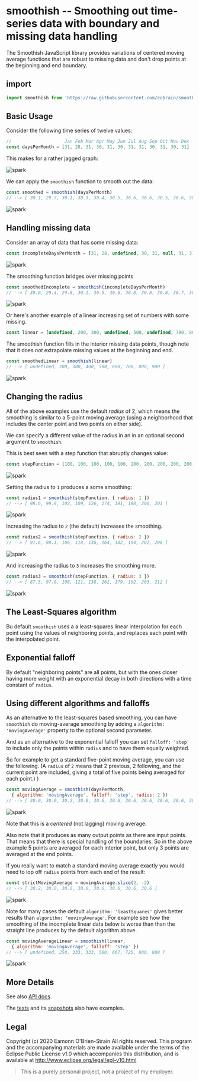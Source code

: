 # smoothish -- Smoothing out time-series data with boundary and missing data handling

The Smoothish JavaScript library provides variations of centered moving average functions that are
robust to missing data and don't drop points at the beginning and end boundary.

## import

```js
import smoothish from 'https://raw.githubusercontent.com/eobrain/smoothish/deno/index.js'
```

## Basic Usage

Consider the following time series of twelve values:

```js
//                    Jan Feb Mar Apr May Jun Jul Aug Sep Oct Nov Dex
const daysPerMonth = [31, 28, 31, 30, 31, 30, 31, 31, 30, 31, 30, 31]
```

This makes for a rather jagged graph:

![spark](https://quickchart.io/chart?h=32&w=120&c={type:%27sparkline%27,data:{datasets:[{data:[31,28,31,30,31,30,31,31,30,31,30,31]}]}})

We can apply the `smoothish` function to smooth out the data:

```js
const smoothed = smoothish(daysPerMonth)
// --> [ 30.1, 29.7, 30.1, 30.3, 30.4, 30.5, 30.6, 30.6, 30.5, 30.6, 30.5, 30.7 ]
```

![spark](https://quickchart.io/chart?h=32&w=120&c={type:%27sparkline%27,data:{datasets:[{data:[30.129111123466714,29.696645864438633,30.12965488974025,30.250804579831744,30.437108922647404,30.45807544800684,30.597621480630146,30.620160847394303,30.530456775905243,30.59874362878437,30.52830208522387,30.72764548273118]}]}})

## Handling missing data

Consider an array of data that has some missing data:

```js
const incompleteDaysPerMonth = [31, 28, undefined, 30, 31, null, 31, 31, null, 31, 30, 31]
```

![spark](https://quickchart.io/chart?h=32&w=120&c={type:%27sparkline%27,data:{datasets:[{data:[31,28,null,30,31,null,31,31,null,31,30,31]}]}})

The smoothing function bridges over missing points

```js
const smoothedIncomplete = smoothish(incompleteDaysPerMonth)
// --> [ 30.0, 29.4, 29.8, 30.1, 30.5, 30.6, 30.8, 30.8, 30.8, 30.7, 30.6, 30.7 ]
```

![spark](https://quickchart.io/chart?h=32&w=120&c={type:%27sparkline%27,data:{datasets:[{data:[30.015137501774436,29.424929353083524,29.75171363723357,30.102422700866438,30.476707576846575,30.630669325793804,30.777682797566356,30.82379051138026,30.78167400756181,30.73464088270357,30.582421226877806,30.743252597796296]}]}})

Or here's another example of a linear increasing set of numbers with some missing.

```js
const linear = [undefined, 200, 300, undefined, 500, undefined, 700, 800, 900]
```

The smoothish function fills in the interior missing data points, though note that it does *not* extrapolate missing values at the beginning and end.

```js
const smoothedLinear = smoothish(linear)
// --> [ undefined, 200, 300, 400, 500, 600, 700, 800, 900 ]
```

![spark](https://quickchart.io/chart?h=32&w=120&c={type:%27sparkline%27,data:{datasets:[{data:[null,200.00000000000006,300.00000000000006,400,500,600,700.0000000000001,800.0000000000002,899.9999999999999]}]}})

## Changing the radius

All of the above examples use the default *radius* of 2, which means the smoothing is similar to a 5-point moving average (using a neighborhood that includes the center point and two points on either side).

We can specify a different value of the radius in an in an optional second argument to `smoothish`.

This is best seen with a step function that abruptly changes value:

```js
const stepFunction = [100, 100, 100, 100, 100, 200, 200, 200, 200, 200]
```

![spark](https://quickchart.io/chart?h=32&w=120&c={type:%27sparkline%27,data:{datasets:[{data:[100,100,100,100,100,200,200,200,200,200]}]}})

Setting the radius to `1` produces a some smoothing:

```js
const radius1 = smoothish(stepFunction, { radius: 1 })
// --> [ 98.6, 99.9, 102, 109, 126, 174, 191, 198, 200, 201 ]
```

![spark](https://quickchart.io/chart?h=32&w=120&c={type:%27sparkline%27,data:{datasets:[{data:[98.55933218122021,99.88957109564447,102.49355414148502,109.03897130928914,126.49386106433514,173.50613893566484,190.96102869071086,197.50644585851495,200.1104289043555,201.44066781877981]}]}})

 Increasing the radius to `2` (the default) increases the smoothing.

```js
const radius2 = smoothish(stepFunction, { radius: 2 })
// --> [ 91.6, 98.1, 106, 118, 136, 164, 182, 194, 202, 208 ]
```

![spark](https://quickchart.io/chart?h=32&w=120&c={type:%27sparkline%27,data:{datasets:[{data:[91.61712132126962,98.06424644444105,105.98911777969002,117.56917503032409,135.63449142691422,164.36550857308572,182.4308249696759,194.01088222030998,201.93575355555885,208.38287867873044]}]}})

 And increasing the radius to `3` increases the smoothing more.

```js
const radius3 = smoothish(stepFunction, { radius: 3 })
// --> [ 87.5, 97.0, 108, 121, 138, 162, 179, 192, 203, 212 ]
```

![spark](https://quickchart.io/chart?h=32&w=120&c={type:%27sparkline%27,data:{datasets:[{data:[87.5115656656214,96.99101275214392,107.56289913236607,120.86002568093073,138.3381199767217,161.66188002327831,179.13997431906924,192.4371008676339,203.00898724785625,212.4884343343786]}]}})

## The Least-Squares algorithm

Bu default `smoothish` uses a a least-squares linear interpolation for each point using the values of neighboring points, and replaces each point with the interpolated point.

## Exponential falloff

By default "neighboring points" are all points, but with the ones closer having more weight with an exponential decay in both directions with a time constant of `radius`.

## Using different algorithms and falloffs

As an alternative to the least-squares based smoothing, you can have `smoothish` do moving-average smoothing by adding a `algorithm: 'movingAverage'` property to the optional second parameter.

And as an alternative to the exponential falloff you can set `falloff: 'step'` to include only the points within `radius` and to have them equally weighted.

So for example to get a standard five-point moving average, you can use the following. (A `radius` of `2` means that 2 previous, 2 following, and the current point are included, giving a total of five points being averaged for each point.) )

```js
const movingAverage = smoothish(daysPerMonth,
  { algorithm: 'movingAverage', falloff: 'step', radius: 2 })
// --> [ 30.0, 30.0, 30.2, 30.0, 30.6, 30.6, 30.6, 30.6, 30.6, 30.6, 30.5, 30.7 ]
```

![spark](https://quickchart.io/chart?h=32&w=120&c={type:%27sparkline%27,data:{datasets:[{data:[30,30,30.2,30,30.6,30.6,30.6,30.6,30.6,30.6,30.5,30.666666666666668]}]}})

Note that this is a *centered* (not lagging) moving average.

Also note that it produces as many output points as there are input points.  That means that there is special handling of the boundaries. So in the above example 5 points are averaged for each interior point, but only 3 points are averaged at the end points.

If you really want to match a standard moving average exactly you would need to lop off `radius` points from each end of the result:

```js
const strictMovingAverage = movingAverage.slice(2, -2)
// --> [ 30.2, 30.0, 30.6, 30.6, 30.6, 30.6, 30.6, 30.6 ]
```

![spark](https://quickchart.io/chart?h=32&w=120&c={type:%27sparkline%27,data:{datasets:[{data:[30.2,30,30.6,30.6,30.6,30.6,30.6,30.6]}]}})

Note for many cases the default `algorithm: 'leastSquares'` gives better results than `algorithm: 'movingAverage'`. For example see how the smoothing of the incomplete linear data below is worse than than the straight line produces by the default algorithm above.

```js
const movingAverageLinear = smoothish(linear,
  { algorithm: 'movingAverage', falloff: 'step' })
// --> [ undefined, 250, 333, 333, 500, 667, 725, 800, 800 ]
```

![spark](https://quickchart.io/chart?h=32&w=120&c={type:%27sparkline%27,data:{datasets:[{data:[null,250,333.3333333333333,333.3333333333333,500,666.6666666666666,725,800,800]}]}})

## More Details

See also [API docs](api.md).

The [tests](test/test.js) and its [snapshots](test/snapshots/test.js.md) also have examples.

## Legal

Copyright (c) 2020 Eamonn O'Brien-Strain All rights reserved. This
program and the accompanying materials are made available under the
terms of the Eclipse Public License v1.0 which accompanies this
distribution, and is available at
http://www.eclipse.org/legal/epl-v10.html

> This is a purely personal project, not a project of my employer.
